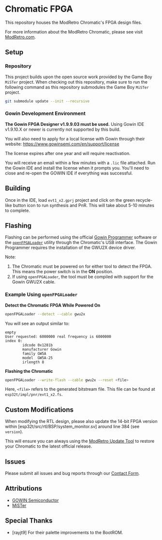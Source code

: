 # Chromatic FPGA
This repository houses the ModRetro Chromatic's FPGA design files.

For more information about the ModRetro Chromatic, please see visit [ModRetro.com](https://modretro.com/).

## Setup

### Repository

This project builds upon the open source work provided by the Game Boy `MiSTer` project. When checking out this repository, make sure to run the following command as this repository submodules the Game Boy `MiSTer` project.

```bash
git submodule update --init --recursive
```

### Gowin Development Environment

**The Gowin FPGA Designer v1.9.9.03 must be used.** Using Gowin IDE v1.9.10.X or newer is currently not supported by this build.

You will also need to apply for a local license with Gowin through their website:
https://www.gowinsemi.com/en/support/license

The license expires after one year and will require reactivation.

You will receive an email within a few minutes with a `.lic` file attached. Run the Gowin IDE and install the license when it prompts you. You'll need to close and re-open the GOWIN IDE if everything was successful.

## Building
Once in the IDE, load `evt1_x2.gprj` project and click on the green recycle-like button icon to run synthesis and PnR. This will take about 5-10 minutes to complete.

## Flashing
Flashing can be performed using the official [Gowin Programmer](https://www.gowinsemi.com/en/) software or the [`openFPGALoader`](https://github.com/trabucayre/openFPGALoader) utility through the Chromatic's USB interface. The Gowin Programmer requires the installation of the GWU2X device driver.

Note:
1. The Chromatic must be powered on for either tool to detect the FPGA. This means the power switch is in the **ON** position.
2. If using `openFPGALoader`, the tool must be compiled with support for the Gowin GWU2X cable.

### Example Using `openFPGALoader`
**Detect the Chromatic FPGA While Powered On**
```bash
openFPGALoader --detect --cable gwu2x
```

You will see an output similar to:
```
empty
User requested: 6000000 real frequency is 6000000
index 0:
        idcode 0x1281b
        manufacturer Gowin
        family GW5A
        model  GW5A-25
        irlength 8
```

**Flashing the Chromatic**

```bash
openFPGALoader --write-flash --cable gwu2x --reset <file>
```

Here, `<file>` refers to the generated bitstream file. This file can be found at `esp32t/impl/pnr/evt1_x2.fs`.

## Custom Modifications

When modifying the RTL design, please also update the 14-bit FPGA version within [esp32t/src/rtl/BSP/system_monitor.sv] around line 384 (see `version`).

This will ensure you can always using the [ModRetro Update Tool](https://modretro.com/pages/downloads#mrupdater) to restore your Chromatic to the latest official release.

## Issues
Please submit all issues and bug reports through our [Contact Form](https://modretro.com/pages/contact).

## Attributions
- [GOWIN Semiconductor](https://www.gowinsemi.com/en/)
- [MiSTer](https://github.com/MiSTer-devel/Gameboy_MiSTer)

## Special Thanks
- [rayjt9] For their palette improvements to the BootROM.
